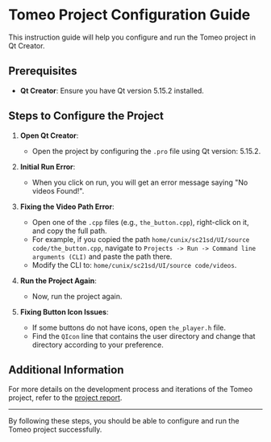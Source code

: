 # Tomeo Project Configuration Guide

This instruction guide will help you configure and run the Tomeo project in Qt Creator.

## Prerequisites

- **Qt Creator**: Ensure you have Qt version 5.15.2 installed.

## Steps to Configure the Project

1. **Open Qt Creator**:
   - Open the project by configuring the `.pro` file using Qt version: 5.15.2.

2. **Initial Run Error**:
   - When you click on run, you will get an error message saying "No videos Found!".

3. **Fixing the Video Path Error**:
   - Open one of the `.cpp` files (e.g., `the_button.cpp`), right-click on it, and copy the full path.
   - For example, if you copied the path `home/cunix/sc21sd/UI/source code/the_button.cpp`, navigate to `Projects -> Run -> Command line arguments (CLI)` and paste the path there.
   - Modify the CLI to: `home/cunix/sc21sd/UI/source code/videos`.

4. **Run the Project Again**:
   - Now, run the project again.

5. **Fixing Button Icon Issues**:
   - If some buttons do not have icons, open `the_player.h` file.
   - Find the `QIcon` line that contains the user directory and change that directory according to your preference.

## Additional Information

For more details on the development process and iterations of the Tomeo project, refer to the [project report](https://drive.google.com/file/d/1qF6bh8caatvQJdQ_bRcZNd8Ic45I968U/view?usp=sharing).

---

By following these steps, you should be able to configure and run the Tomeo project successfully.
